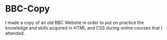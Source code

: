 # BBC-Copy

I made a copy of an old BBC Website in order to put on practice the knowledge and skills acquired in HTML and CSS during online courses that I attended.
